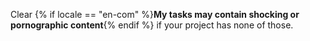 Clear {% if locale == "en-com" %}**My tasks may contain shocking or pornographic content**{% endif %} if your project has none of those.